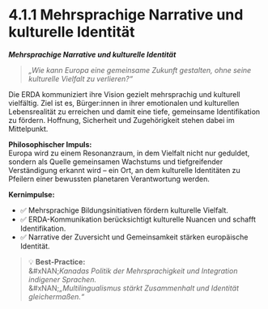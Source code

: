 # 4.1.1 Mehrsprachige Narrative und kulturelle Identität

_**Mehrsprachige Narrative und kulturelle Identität**_

> _„Wie kann Europa eine gemeinsame Zukunft gestalten, ohne seine kulturelle Vielfalt zu verlieren?“_

Die ERDA kommuniziert ihre Vision gezielt mehrsprachig und kulturell vielfältig. Ziel ist es, Bürger:innen in ihrer emotionalen und kulturellen Lebensrealität zu erreichen und damit eine tiefe, gemeinsame Identifikation zu fördern. Hoffnung, Sicherheit und Zugehörigkeit stehen dabei im Mittelpunkt.

**Philosophischer Impuls:**\
Europa wird zu einem Resonanzraum, in dem Vielfalt nicht nur geduldet, sondern als Quelle gemeinsamen Wachstums und tiefgreifender Verständigung erkannt wird – ein Ort, an dem kulturelle Identitäten zu Pfeilern einer bewussten planetaren Verantwortung werden.

**Kernimpulse:**

* ✅ Mehrsprachige Bildungsinitiativen fördern kulturelle Vielfalt.
* ✅ ERDA-Kommunikation berücksichtigt kulturelle Nuancen und schafft Identifikation.
* ✅ Narrative der Zuversicht und Gemeinsamkeit stärken europäische Identität.

> 💡 **Best-Practice:**\
> &#xNAN;_&#x4B;anadas Politik der Mehrsprachigkeit und Integration indigener Sprachen._\
> &#xNAN;_„Multilingualismus stärkt Zusammenhalt und Identität gleichermaßen.“_
